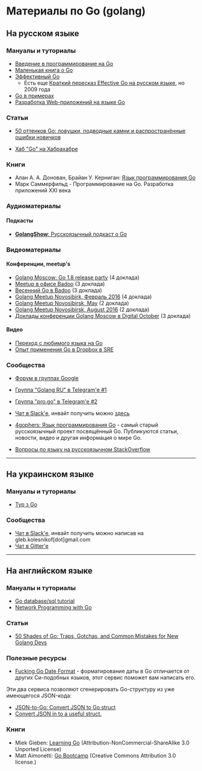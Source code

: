# Материалы по Go (golang)

## На русском языке

### Мануалы и туториалы

- [Введение в программирование на Go][1]
- [Маленькая книга о Go][3]
- [Эффективный Go][2]
  - Есть еще [Краткий пересказ Effective Go на русском языке][4], но 2009 года
- [Go в примерах][25]
- [Разработка Web-приложений на языке Go][35]

### Статьи

- [50 оттенков Go: ловушки, подводные камни и распространённые ошибки новичков][6]

- [Хаб "Go" на Хабрахабре][37]

### Книги

- Алан А. А. Донован, Брайан У. Керниган: [Язык программирования Go][7]
- Марк Саммерфильд - Программирование на Go. Разработка приложений XXI века

### Аудиоматериалы

#### Подкасты

- [**GolangShow**: Русскоязычный подкаст о Go][20]

### Видеоматериалы

#### Конференции, meetup's

- [Golang Moscow: Go 1.8 release party][15] (4 доклада)
- [Meetup в офисе Badoo][16] (3 доклада)
- [Весенний Go в Badoo][17] (3 доклада)
- [Golang Meetup Novosibirk, Февраль 2016][21] (4 доклада)
- [Golang Meetup Novosibirsk, May][22] (2 доклада)
- [Golang Meetup Novosibirsk, August 2016][23] (2 доклада)
- [Доклады конференции Golang Moscow в Digital October][24] (3 доклада)

#### Видео

- [Переход с любимого языка на Go][18]
- [Опыт применения Go в Dropbox в SRE][19]

### Сообщества

- [Форум в группах Google][12]
- [Группа "Golang RU" в Telegram'e #1][8]
- [Группа "pro.go" в Telegram'e #2][9]
- [Чат в Slack'e][10], инвайт получить можно [здесь][11]

- [4gophers: Язык программирования Go][26] - самый старый русскоязычный проект посвящённый Go. Публикуются статьи, новости, видео и другая информация о мире Go.

- [Вопросы по языку на русскоязычном StackOverflow][28]

---

## На украинском языке

### Мануалы и туториалы

- [Тур з Go][5]

### Сообщества

- [Чат в Slack'e][13], инвайт получить можно написав на gleb.kolesnikof[dot]gmail.com
- [Чат в Gitter'e][14]

---

## На английском языке

### Мануалы и туториалы

- [Go database/sql tutorial][29]
- [Network Programming with Go][36]

### Статьи

- [50 Shades of Go: Traps, Gotchas, and Common Mistakes for New Golang Devs][27]

### Полезные ресурсы

- [Fucking Go Date Format][30] - форматирование даты в Go отличается от других Си-подобных языков, этот сервис поможет вам написать его.

Эти два сервиса позволяют сгенерировать Go-структуру из уже имеющегося JSON-кода:

- [JSON-to-Go: Convert JSON to Go struct][31]
- [Convert JSON in to a useful struct.][32]

### Книги

- Miek Gieben: [Learning Go][33] (Attribution-NonCommercial-ShareAlike 3.0 Unported License)
- Matt Aimonetti: [Go Bootcamp][34] (Creative Commons Attribution 3.0 license.)


[1]: http://golang-book.ru/
[2]: https://github.com/Konstantin8105/Effective_Go_RU
[3]: https://sefus.ru/little-go-book/
[4]: http://eao197.narod.ru/desc/short_effective_go.html
[5]: https://go-tour-ua.appspot.com/welcome/1
[6]: https://habrahabr.ru/company/mailru/blog/314804
[7]: http://www.ozon.ru/context/detail/id/34671680/
[8]: https://t.me/gogolang
[9]: https://t.me/proGO
[10]: https://golang-ru.slack.com
[11]: http://4gophers.ru/slack
[12]: https://groups.google.com/forum/#!forum/Golang-ru
[13]: https://golang-ua.slack.com
[14]: https://gitter.im/dev-ua/go
[15]: https://www.youtube.com/playlist?list=PLknJ4Vr6efQEC9g8MIJopLmTZ0b_MXlYh 
[16]: https://www.youtube.com/playlist?list=PL3xVZC4USRNRD2U7ZASvzaUQdngBanrW1
[17]: https://www.youtube.com/playlist?list=PL3xVZC4USRNShnrPVbZAMJNTdA36TmNZv
[18]: https://www.youtube.com/watch?v=hy3JwgOvpII
[19]: https://www.youtube.com/watch?v=EWsXbsUBm-M
[20]: http://golangshow.com/
[21]: https://www.youtube.com/playlist?list=PLFGD2mcDssp3FtlKnuuL_-JJaErbV9k-L
[22]: https://www.youtube.com/playlist?list=PLFGD2mcDssp28SkI9_ZcJnlpunZNZ36mh
[23]: https://www.youtube.com/playlist?list=PLFGD2mcDssp2u73JtzqlmooVtN1eiTCk6
[24]: https://www.youtube.com/watch?v=OtRf5WC4qoE
[25]: https://gobyexample.ru/
[26]: http://4gophers.ru/
[27]: http://devs.cloudimmunity.com/gotchas-and-common-mistakes-in-go-golang/
[28]: https://ru.stackoverflow.com/questions/tagged/golang
[29]: http://go-database-sql.org/
[30]: http://fuckinggodateformat.com/
[31]: https://mholt.github.io/json-to-go/
[32]: http://json2struct.mervine.net/
[33]: https://archive.miek.nl/files/go/Learning-Go-latest.pdf
[34]: https://www.softcover.io/download/88e295ad/GoBootcamp/ebooks/GoBootcamp.pdf
[35]: https://github.com/asaskevich/build-web-application-with-golang_RU
[36]: https://jannewmarch.gitbooks.io/network-programming-with-go-golang-/
[37]: https://habrahabr.ru/hub/go/all/

